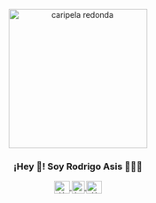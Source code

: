 <p align="center" width="300">
   <img src="https://github.com/rodrigoasis87/rodrigoasis87/assets/73196362/31cce43e-eb47-45e6-808f-69769362835e" alt="caripela redonda" width="250" height="250">
   <h3 align="center">¡Hey 👋! Soy Rodrigo Asis 👨🏻‍💻</h3>
</p>

<p align="center">
  <a href="https://www.linkedin.com/in/rodrigo-asis/" target="blank">
    <img align="center" src="https://upload.wikimedia.org/wikipedia/commons/c/ca/LinkedIn_logo_initials.png" alt="X de Rodrigo Asis" height="23px" width="28px" />
  </a>
  <span style="width: 8px;"> </span>
  <a href="https://instagram.com/asisrodrigo" target="blank">
    <img align="center" src="https://upload.wikimedia.org/wikipedia/commons/e/e7/Instagram_logo_2016.svg" alt="Ig de Rodrigo Asis" height="23px" width="23px" />
  </a>
  <span style="width: 8px;"> </span>
  <a href="https://twitter.com/RodrigoAsis5" target="blank">
    <img align="center" src="https://upload.wikimedia.org/wikipedia/commons/9/98/Xnetwork.svg" alt="X de Rodrigo Asis" height="23px" width="28px" />
  </a>  
</p>

<!--
**rodrigoasis87/rodrigoasis87** is a ✨ _special_ ✨ repository because its `README.md` (this file) appears on your GitHub profile.

Here are some ideas to get you started:

- 🔭 I’m currently working on ...
- 🌱 I’m currently learning ...
- 👯 I’m looking to collaborate on ...
- 🤔 I’m looking for help with ...
- 💬 Ask me about ...
- 📫 How to reach me: ...
- 😄 Pronouns: ...
- ⚡ Fun fact: ...
-->
